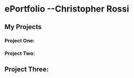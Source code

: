 

# ePortfolio --Christopher Rossi



## My Projects

### Project One: 

### Project Two:

## Project Three:




